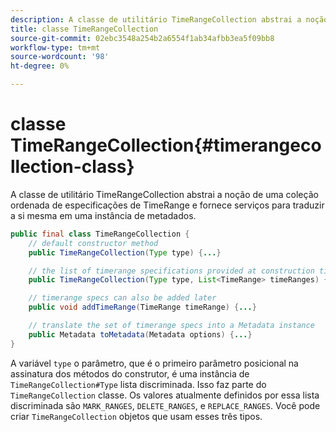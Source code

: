 ```yaml
---
description: A classe de utilitário TimeRangeCollection abstrai a noção de uma coleção ordenada de especificações de TimeRange e fornece serviços para traduzir a si mesma em uma instância de metadados.
title: classe TimeRangeCollection
source-git-commit: 02ebc3548a254b2a6554f1ab34afbb3ea5f09bb8
workflow-type: tm+mt
source-wordcount: '98'
ht-degree: 0%

---
```


# classe TimeRangeCollection{#timerangecollection-class}

A classe de utilitário TimeRangeCollection abstrai a noção de uma coleção ordenada de especificações de TimeRange e fornece serviços para traduzir a si mesma em uma instância de metadados.

<!--<a id="section_D87AA7BC628D458DAB12D5247AD34B41"></a>-->

```java
public final class TimeRangeCollection {
    // default constructor method
    public TimeRangeCollection(Type type) {...}

    // the list of timerange specifications provided at construction time 
    public TimeRangeCollection(Type type, List<TimeRange> timeRanges) {...}

    // timerange specs can also be added later
    public void addTimeRange(TimeRange timeRange) {...}

    // translate the set of timerange specs into a Metadata instance 
    public Metadata toMetadata(Metadata options) {...}
}
```

A variável `type` o parâmetro, que é o primeiro parâmetro posicional na assinatura dos métodos do construtor, é uma instância de `TimeRangeCollection#Type` lista discriminada. Isso faz parte do `TimeRangeCollection` classe. Os valores atualmente definidos por essa lista discriminada são `MARK_RANGES`, `DELETE_RANGES`, e `REPLACE_RANGES`. Você pode criar `TimeRangeCollection` objetos que usam esses três tipos.
